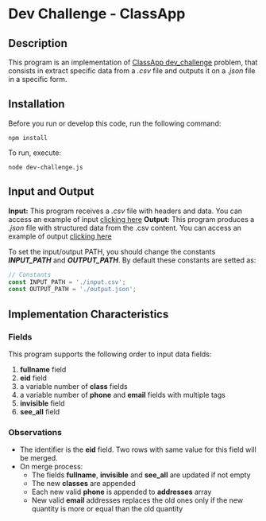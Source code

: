 # Dev Challenge - ClassApp

## Description
This program is an implementation of [ClassApp dev_challenge](https://gist.github.com/samin/3a75a44d94a8dbd48a95, "Link to dev_challenge problem") problem, that consists in extract specific data from a _.csv_ file and outputs it on a _.json_ file in a specific form.

## Installation
Before you run or develop this code, run the following command:
```
npm install
```

To run, execute:
```
node dev-challenge.js
```

## Input and Output
**Input:** This program receives a _.csv_ file with headers and data. You can access an example of input [clicking here](https://github.com/leohbatista/dev-challenge-classapp/blob/master/input.csv "Input Example")
**Output:** This program produces a _.json_ file with structured data from the .csv content. You can access an example of output [clicking here](https://github.com/leohbatista/dev-challenge-classapp/blob/master/output.json "Output Example")

To set the input/output PATH, you should change the constants **_INPUT_PATH_** and **_OUTPUT_PATH_**. By default these constants are setted as:
```javascript
// Constants
const INPUT_PATH = './input.csv';
const OUTPUT_PATH = './output.json';
```

## Implementation Characteristics

### Fields
This program supports the following order to input data fields:
1. **fullname** field
2. **eid** field
3. a variable number of **class** fields
4. a variable number of **phone** and **email** fields with multiple tags
5. **invisible** field
6. **see_all** field

### Observations
* The identifier is the **eid** field. Two rows with same value for this field will be merged.
* On merge process:  
    * The fields **fullname**, **invisible** and **see_all** are updated if not empty
    * The new **classes** are appended
    * Each new valid **phone** is appended to **addresses** array
    * New valid **email** addresses replaces the old ones only if the new quantity is more or equal than the old quantity